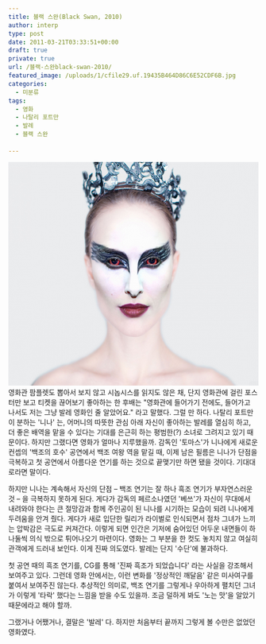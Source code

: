 ```yaml
---
title: 블랙 스완(Black Swan, 2010)
author: interp
type: post
date: 2011-03-21T03:33:51+00:00
draft: true
private: true
url: /블랙-스완black-swan-2010/
featured_image: /uploads/1/cfile29.uf.19435B464D86C6E52CDF6B.jpg
categories:
  - 미분류
tags:
  - 영화
  - 나탈리 포트만
  - 발레
  - 블랙 스완

---
```


  <img src="/uploads/1/cfile29.uf.19435B464D86C6E52CDF6B.jpg" class="aligncenter" width="600" height="450" alt="" filename="black-swan-wallpaper-movie-1-827369.jpg" filemime="image/jpeg" /><br /> 영화관 팜플렛도 뽑아서 보지 않고 시놉시스를 읽지도 않은 채, 단지 영화관에 걸린 포스터만 보고 티켓을 끊어보기 좋아하는 한 후배는 "영화관에 들어가기 전에도, 들어가고 나서도 저는 그냥 발레 영화인 줄 알았어요." 라고 말했다. 그럴 만 하다. 나탈리 포트만이 분하는 '니나' 는, 어머니의 따뜻한 관심 아래 자신이 좋아하는 발레를 열심히 하고, 더 좋은 배역을 맡을 수 있다는 기대를 은근히 하는 평범한(?) 소녀로 그려지고 있기 때문이다. 하지만 그랬다면 영화가 얼마나 지루했을까. 감독인 '토마스'가 니나에게 새로운 컨셉의 '백조의 호수' 공연에서 백조 여왕 역을 맡길 때, 이제 남은 필름은 니나가 단점을 극복하고 첫 공연에서 아름다운 연기를 하는 것으로 끝맺기만 하면 됐을 것이다. 기대대로라면 말이다.</p> 
  
  <p>
    하지만 니나는 계속해서 자신의 단점 &#8211; 백조 연기는 잘 하나 흑조 연기가 부자연스러운 것 &#8211; 을 극복하지 못하게 된다. 게다가 감독의 페르소나였던 '베쓰'가 자신이 무대에서 내려와야 한다는 큰 절망감과 함께 주인공이 된 니나를 시기하는 모습이 되려 니나에게 두려움을 안겨 줬다. 게다가 새로 입단한 릴리가 라이벌로 인식되면서 점차 그녀가 느끼는 압박감은 극도로 커져간다. 이렇게 되면 인간은 기저에 숨어있던 어두운 내면들이 하나둘씩 의식 밖으로 튀어나오기 마련이다. 영화는 그 부분을 한 컷도 놓치지 않고 여실히 관객에게 드러내 보인다. 이게 진짜 의도였다. 발레는 단지 '수단'에 불과하다.
  </p>
  
  <p>
    첫 공연 때의 흑조 연기를, CG를 통해 '진짜 흑조가 되었습니다' 라는 사실을 강조해서 보여주고 있다. 그런데 영화 안에서는, 이런 변화를 '정상적인 깨달음' 같은 미사여구를 붙여서 보여주진 않는다. 추상적인 의미로, 백조 연기를 그렇게나 우아하게 펼치던 그녀가 이렇게 '타락' 했다는 느낌을 받을 수도 있을까. 조금 덜하게 봐도 '노는 맛'을 알았기 때문에라고 해야 할까.&nbsp;
  </p>
  
  <p>
    그랬거나 어쨌거나, 결말은 '발레' 다. 하지만 처음부터 끝까지 그렇게 볼 수만은 없었던 영화였다.
  </p>
